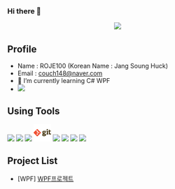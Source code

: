 ### Hi there 👋
<p align='center'>
  <a href="https://github.com/ROJE100">
    <img src="https://capsule-render.vercel.app/api?type=waving&color=gradient&fontColor=FFFFFF&height=300&section=header&text=Study%20Repository&fontSize=50"/>
  </a>
</p>

## Profile
- Name : ROJE100 (Korean Name : Jang Soung Huck)
- Email : couch148@naver.com
- 🌱 I’m currently learning C# WPF
- <img src="https://github-readme-stats.vercel.app/api?username=ROJE100&theme=synthwave&show_icons=true"/>
<!-- While basic simple theme
- <img src="https://github-readme-stats.vercel.app/api/top-langs/?username=ROJE100&theme=synthwave&layout=compact"/>
-->

<!--
## Tech Stack
<h3 align='center'>Languages</h3>
<p>
<a href="https://github.com/ROJE100/StudyWpf.git" target="_blank"><img alt="C#" src="https://img.shields.io/badge/c%23-%23239120.svg?style=flat&logo=c-sharp&logoColor=white"/></a>
</p>
-->

## Using Tools
<p align='left'>
    <img height="40" src="https://img.icons8.com/color/48/000000/visual-studio-2019.png">
    <img height="40" src="https://img.icons8.com/fluent/48/000000/visual-studio-code-2019.png">
    <img height="40" src="https://d1jnx9ba8s6j9r.cloudfront.net/blog/wp-content/uploads/2019/10/logo.png">
    <img height="40" src="https://github.com/Pythunder/explore/blob/80688e429a7d4ef2fca1e82350fe8e3517d3494d/topics/git/git.png">
    <img height="40" src="https://upload.wikimedia.org/wikipedia/commons/b/b6/PuTTY_icon_128px.png">
    <img height="40" src="https://img.icons8.com/color/48/000000/raspberry-pi.png">
    <img height="40" src="https://mosquitto.org/stickers/mosquitto-mono.png">
   <!--<img height="40" src="https://img.icons8.com/fluent/48/000000/vmware-workstation-player.png"> -->
    <img height="40" src="https://taiwebs.com/upload/icons/vnc-connect-enterprise220-220.png">
</p>

## Project List
- [WPF] [WPF프로젝트](https://github.com/ROJE100/StudyWpf/tree/main/portfolio)

<!--
**ROJE100/ROJE100** is a ✨ _special_ ✨ repository because its `README.md` (this file) appears on your GitHub profile.

Here are some ideas to get you started:

- 🔭 I’m currently working on ...
- 🌱 I’m currently learning ...
- 👯 I’m looking to collaborate on ...
- 🤔 I’m looking for help with ...
- 💬 Ask me about ...
- 📫 How to reach me: ...
- 😄 Pronouns: ...
- ⚡ Fun fact: ...
-->
